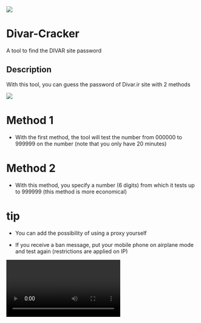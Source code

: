 <img src="https://github.com/esfelurm/Divar-Cracker/assets/104654028/1c8d2ec0-a305-4141-8888-f3751d1943a9">

# Divar-Cracker
A tool to find the DIVAR site password 

## Description 

With this tool, you can guess the password of Divar.ir site with 2 methods 

<img src="https://github.com/esfelurm/Divar-Cracker/assets/104654028/c2a39a94-5d5e-4040-acdc-a2a24cf373dd">

# Method 1

- With the first method, the tool will test the number from 000000 to 999999 on the number (note that you only have 20 minutes)

# Method 2

- With this method, you specify a number (6 digits) from which it tests up to 999999 (this method is more economical) 


# tip 

- You can add the possibility of using a proxy yourself 

- If you receive a ban message, put your mobile phone on airplane mode and test again (restrictions are applied on IP) 

<video src="https://github.com/esfelurm/Divar-Cracker/assets/104654028/dc5dab49-4773-4d18-bc76-389051d7ab7b"> </video>


